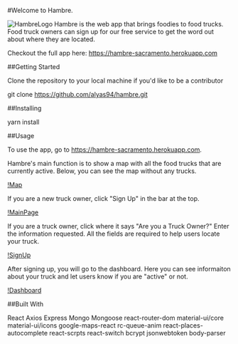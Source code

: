 #Welcome to Hambre.

![HambreLogo](hambre/client/src/img/HambreLogo.png)
Hambre is the web app that brings foodies to food trucks. Food truck owners can sign up for our free service to get the word out about where they are located.

Checkout the full app here: https://hambre-sacramento.herokuapp.com

##Getting Started

Clone the repository to your local machine if you'd like to be a contributor

git clone https://github.com/alyas94/hambre.git

##Installing

yarn install

##Usage

To use the app, go to https://hambre-sacramento.herokuapp.com.

Hambre's main function is to show a map with all the food trucks that are currently active. Below, you can see the map without any trucks.

[!Map](hambre/client/src/img/hambre_map.jpg)

If you are a new truck owner, click "Sign Up" in the bar at the top.

[!MainPage](hambre/client/src/img/hambre_main.jpg)

If you are a truck owner, click where it says "Are you a Truck Owner?" Enter the information requested. All the fields are required to help users locate your truck.

[!SignUp](hambre/client/src/img/hambre_signup.jpg)

After signing up, you will go to the dashboard. Here you can see informaiton about your truck and let users know if you are "active" or not.

[!Dashboard](hambre/client/src/img/hambre_dashboard.jpg)

##Built With

React
Axios
Express
Mongo
Mongoose
react-router-dom
material-ui/core
material-ui/icons
google-maps-react
rc-queue-anim
react-places-autocomplete
react-scrpts
react-switch
bcrypt
jsonwebtoken
body-parser
